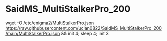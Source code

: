 # SaidMS_MultiStalkerPro_200
wget -O /etc/enigma2/MultiStalkerPro.json https://raw.githubusercontent.com/uclan0822/SaidMS_MultiStalkerPro_200/main/MultiStalkerPro.json && init 4; sleep 4; init 3
